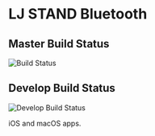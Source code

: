 # LJ STAND Bluetooth #

## Master Build Status
![Build Status](https://dashboard.buddybuild.com/api/statusImage?appID=58d3af220bfa5c0001aab219&branch=master&build=latest)

## Develop Build Status
![Develop Build Status](https://dashboard.buddybuild.com/api/statusImage?appID=58d3af220bfa5c0001aab219&branch=develop&build=latest)

iOS and macOS apps.
